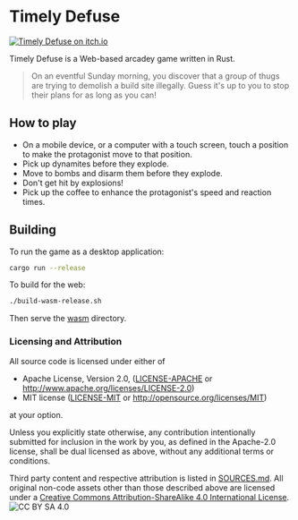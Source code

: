 # Timely Defuse

[![Timely Defuse on itch.io](https://user-images.githubusercontent.com/4738426/205147102-2ec69591-10bc-4f9d-9d4c-3211bcb09582.png)](https://e-net4.itch.io/timely-defuse)


Timely Defuse is a Web-based arcadey game written in Rust.

> On an eventful Sunday morning,
> you discover that a group of thugs are trying to
> demolish a build site illegally.
> Guess it's up to you to stop their plans for as long as you can!

## How to play

- On a mobile device,
  or a computer with a touch screen,
  touch a position to make the protagonist move to that position.
- Pick up dynamites before they explode.
- Move to bombs and disarm them before they explode.
- Don't get hit by explosions!
- Pick up the coffee to enhance the protagonist's speed and reaction times.

## Building

To run the game as a desktop application:

```sh
cargo run --release
```

To build for the web:

```sh
./build-wasm-release.sh
```

Then serve the [wasm](wasm) directory.

### Licensing and Attribution

All source code is licensed under either of

- Apache License, Version 2.0, ([LICENSE-APACHE](LICENSE-APACHE) or <http://www.apache.org/licenses/LICENSE-2.0>)
- MIT license ([LICENSE-MIT](LICENSE-MIT) or <http://opensource.org/licenses/MIT>)

at your option.

Unless you explicitly state otherwise, any contribution intentionally submitted
for inclusion in the work by you, as defined in the Apache-2.0 license, shall be dual licensed as above, without any
additional terms or conditions.

Third party content and respective attribution is listed in [SOURCES.md](SOURCES.md).
All original non-code assets other than those described above
are licensed under a [Creative Commons Attribution-ShareAlike 4.0 International License](https://creativecommons.org/licenses/by-sa/4.0/).
![CC BY SA 4.0](https://i.creativecommons.org/l/by-sa/4.0/80x15.png)
